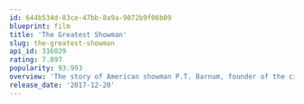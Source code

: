 ```yaml
---
id: 644b534d-83ce-47bb-8a9a-9072b9f06b09
blueprint: film
title: 'The Greatest Showman'
slug: the-greatest-showman
api_id: 316029
rating: 7.897
popularity: 93.993
overview: 'The story of American showman P.T. Barnum, founder of the circus that became the famous traveling Ringling Bros. and Barnum & Bailey Circus.'
release_date: '2017-12-20'
---
```

